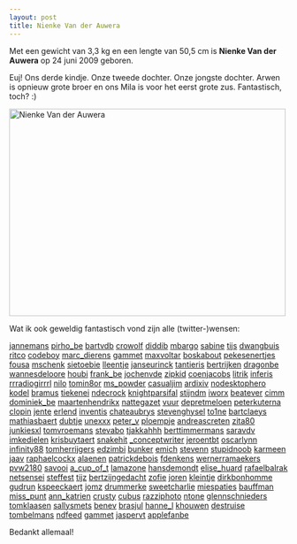 ```yaml
---
layout: post
title: Nienke Van der Auwera
---
```

Met een gewicht van 3,3 kg en een lengte van 50,5 cm is **Nienke Van der Auwera** op 24 juni 2009 geboren. 

Euj! Ons derde kindje. Onze tweede dochter. Onze jongste dochter. Arwen is opnieuw grote broer en ons Mila is voor het eerst grote zus. Fantastisch, toch? :)

<a href="http://www.flickr.com/photos/atog/3659566316/" title="Nienke Van der Auwera by atog, on Flickr"><img src="http://farm4.static.flickr.com/3318/3659566316_b81f6805f2.jpg" width="500" height="375" alt="Nienke Van der Auwera" /></a>

Wat ik ook geweldig fantastisch vond zijn alle (twitter-)wensen:

[jannemans](http://twitter.com/jannemans) [pirho\_be](http://twitter.com/pirho_be) [bartvdb](http://twitter.com/bartvdb) [crowolf](http://twitter.com/crowolf) [diddib](http://twitter.com/diddib) [mbargo](http://twitter.com/mbargo) [sabine](http://twitter.com/sabine) [tijs](http://twitter.com/tijs) [dwangbuis](http://twitter.com/dwangbuis) [ritco](http://twitter.com/ritco) [codeboy](http://twitter.com/codeboy) [marc\_dierens](http://twitter.com/marc_dierens) [gammet](http://twitter.com/gammet) [maxvoltar](http://twitter.com/maxvoltar) [boskabout](http://twitter.com/boskabout) [pekesenertjes](http://twitter.com/pekesenertjes) [fousa](http://twitter.com/fousa) [mschenk](http://twitter.com/mschenk) [sietoebie](http://twitter.com/sietoebie) [lleentje](http://twitter.com/lleentje) [janseurinck](http://twitter.com/janseurinck) [tantieris](http://twitter.com/tantieris) [bertrijken](http://twitter.com/bertrijken) [dragonbe](http://twitter.com/dragonbe) [wannesdeloore](http://twitter.com/wannesdeloore) [houbi](http://twitter.com/houbi) [frank\_be](http://twitter.com/frank_be) [jochenvde](http://twitter.com/jochenvde) [zipkid](http://twitter.com/zipkid) [coenjacobs](http://twitter.com/coenjacobs) [litrik](http://twitter.com/litrik) [inferis](http://twitter.com/inferis) [rrradiogirrrl](http://twitter.com/rrradiogirrrl) [nilo](http://twitter.com/nilo) [tomin8or](http://twitter.com/tomin8or) [ms\_powder](http://twitter.com/ms_powder) [casualjim](http://twitter.com/casualjim) [ardixiv](http://twitter.com/ardixiv) [nodesktophero](http://twitter.com/nodesktophero) [kodel](http://twitter.com/kodel) [bramus](http://twitter.com/bramus) [tiekenei](http://twitter.com/tiekenei) [ndecrock](http://twitter.com/ndecrock) [knightparsifal](http://twitter.com/knightparsifal) [stijndm](http://twitter.com/stijndm) [iworx](http://twitter.com/iworx) [beatever](http://twitter.com/beatever) [cimm](http://twitter.com/cimm) [dominiek\_be](http://twitter.com/dominiek_be) [maartenhendrikx](http://twitter.com/maartenhendrikx) [nattegazet](http://twitter.com/nattegazet) [vuur](http://twitter.com/vuur) [depretmeloen](http://twitter.com/depretmeloen) [peterkuterna](http://twitter.com/peterkuterna) [clopin](http://twitter.com/clopin) [jente](http://twitter.com/jente) [erlend](http://twitter.com/erlend) [inventis](http://twitter.com/inventis) [chateaubrys](http://twitter.com/chateaubrys) [stevenghysel](http://twitter.com/stevenghysel) [to1ne](http://twitter.com/to1ne) [bartclaeys](http://twitter.com/bartclaeys) [mathiasbaert](http://twitter.com/mathiasbaert) [dubtje](http://twitter.com/dubtje) [unexxx](http://twitter.com/unexxx) [peter\_v](http://twitter.com/peter_v) [ploempje](http://twitter.com/ploempje) [andreascreten](http://twitter.com/andreascreten) [zita80](http://twitter.com/zita80) [junkiesxl](http://twitter.com/junkiesxl) [tomvroemans](http://twitter.com/tomvroemans) [stevabo](http://twitter.com/stevabo) [tjakkahhh](http://twitter.com/tjakkahhh) [berttimmermans](http://twitter.com/berttimmermans) [saravdv](http://twitter.com/saravdv) [imkedielen](http://twitter.com/imkedielen) [krisbuytaert](http://twitter.com/krisbuytaert) [snakehit](http://twitter.com/snakehit) [\_conceptwriter](http://twitter.com/_conceptwriter) [jeroentbt](http://twitter.com/jeroentbt) [oscarlynn](http://twitter.com/oscarlynn) [infinity88](http://twitter.com/infinity88) [tomherrijgers](http://twitter.com/tomherrijgers) [edzimbi](http://twitter.com/edzimbi) [bunker](http://twitter.com/bunker) [emich](http://twitter.com/emich) [stevenn](http://twitter.com/stevenn) [stupidnoob](http://twitter.com/stupidnoob) [karmeen](http://twitter.com/karmeen) [jaav](http://twitter.com/jaav) [raphaelcockx](http://twitter.com/raphaelcockx) [alaenen](http://twitter.com/alaenen) [patrickdebois](http://twitter.com/patrickdebois) [fdenkens](http://twitter.com/fdenkens) [wernerramaekers](http://twitter.com/wernerramaekers) [pvw2180](http://twitter.com/pvw2180) [savooi](http://twitter.com/savooi) [a\_cup\_of\_t](http://twitter.com/a_cup_of_t) [lamazone](http://twitter.com/lamazone) [hansdemondt](http://twitter.com/hansdemondt) [elise\_huard](http://twitter.com/elise_huard) [rafaelbalrak](http://twitter.com/rafaelbalrak) [netsensei](http://twitter.com/netsensei) [steffest](http://twitter.com/steffest) [tijz](http://twitter.com/tijz) [bertzijngedacht](http://twitter.com/bertzijngedacht) [zofie](http://twitter.com/zofie) [joren](http://twitter.com/joren) [kleintje](http://twitter.com/kleintje) [dirkbonhomme](http://twitter.com/dirkbonhomme) [gudrun](http://twitter.com/gudrun) [kspeeckaert](http://twitter.com/kspeeckaert) [jomz](http://twitter.com/jomz) [drummerke](http://twitter.com/drummerke) [sweetcharlie](http://twitter.com/sweetcharlie) [miespaties](http://twitter.com/miespaties) [bauffman](http://twitter.com/bauffman) [miss\_punt](http://twitter.com/miss_punt) [ann\_katrien](http://twitter.com/ann_katrien) [crusty](http://twitter.com/crusty) [cubus](http://twitter.com/cubus) [razziphoto](http://twitter.com/razziphoto) [ntone](http://twitter.com/ntone) [glennschnieders](http://twitter.com/glennschnieders) [tomklaasen](http://twitter.com/tomklaasen) [sallysmets](http://twitter.com/sallysmets) [benev](http://twitter.com/benev) [brasjul](http://twitter.com/brasjul) [hanne\_l](http://twitter.com/hanne_l) [khouwen](http://twitter.com/khouwen) [destruise](http://twitter.com/destruise) [tombelmans](http://twitter.com/tombelmans) [ndfeed](http://twitter.com/ndfeed) [gammet](http://twitter.com/gammet) [jaspervt](http://twitter.com/jaspervt) [applefanbe](http://twitter.com/applefanbe)

Bedankt allemaal!